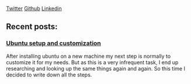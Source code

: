 [Twitter](https://twitter.com/WengerAndi)
[Github](https://github.com/awenger)
[Linkedin](https://www.linkedin.com/in/andreas-wenger-15b3b6181/)

## Recent posts:

### [Ubuntu setup and customization](posts/2020-03-01-ubuntu-setup-and-customization)

After installing ubuntu on a new machine my next step is normally to customize it for my needs. But as this is a very infrequent task, I end up researching and looking up the same things again and again. So this time I decided to write down all the steps.
